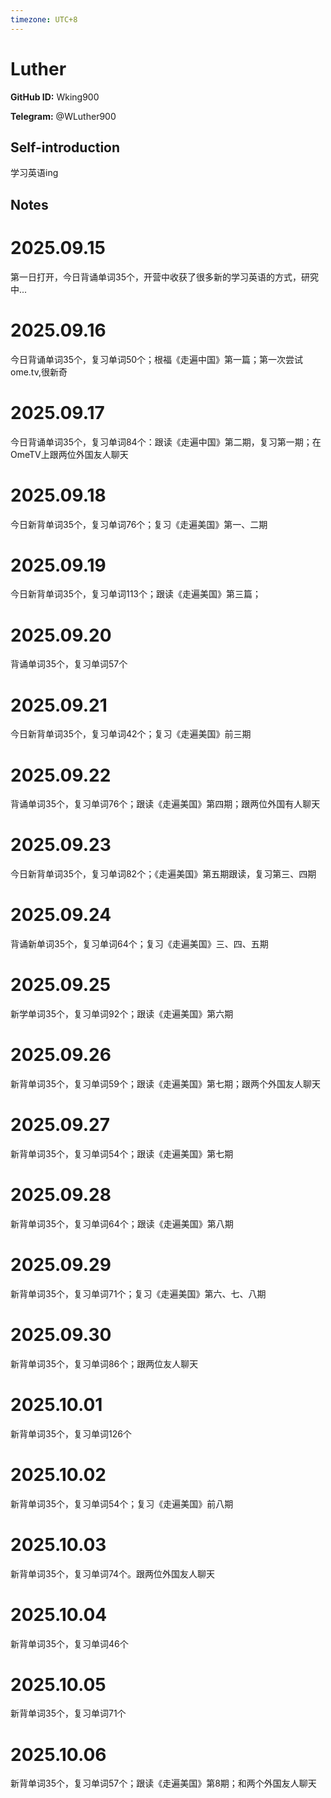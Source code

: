 ```yaml
---
timezone: UTC+8
---
```


# Luther

**GitHub ID:** Wking900

**Telegram:** @WLuther900

## Self-introduction

学习英语ing

## Notes
<!-- Content_START -->
# 2025.09.15
<!-- DAILY_CHECKIN_2025-09-15_START -->
第一日打开，今日背诵单词35个，开营中收获了很多新的学习英语的方式，研究中...
<!-- DAILY_CHECKIN_2025-09-15_END -->


# 2025.09.16
<!-- DAILY_CHECKIN_2025-09-16_START -->
今日背诵单词35个，复习单词50个；根福《走遍中国》第一篇；第一次尝试ome.tv,很新奇
<!-- DAILY_CHECKIN_2025-09-16_END -->


# 2025.09.17
<!-- DAILY_CHECKIN_2025-09-17_START -->
今日背诵单词35个，复习单词84个：跟读《走遍中国》第二期，复习第一期；在OmeTV上跟两位外国友人聊天
<!-- DAILY_CHECKIN_2025-09-17_END -->


# 2025.09.18
<!-- DAILY_CHECKIN_2025-09-18_START -->
今日新背单词35个，复习单词76个；复习《走遍美国》第一、二期
<!-- DAILY_CHECKIN_2025-09-18_END -->


# 2025.09.19
<!-- DAILY_CHECKIN_2025-09-19_START -->
今日新背单词35个，复习单词113个；跟读《走遍美国》第三篇；
<!-- DAILY_CHECKIN_2025-09-19_END -->


# 2025.09.20
<!-- DAILY_CHECKIN_2025-09-20_START -->
背诵单词35个，复习单词57个
<!-- DAILY_CHECKIN_2025-09-20_END -->


# 2025.09.21
<!-- DAILY_CHECKIN_2025-09-21_START -->
今日新背单词35个，复习单词42个；复习《走遍美国》前三期
<!-- DAILY_CHECKIN_2025-09-21_END -->


# 2025.09.22
<!-- DAILY_CHECKIN_2025-09-22_START -->
背诵单词35个，复习单词76个；跟读《走遍美国》第四期；跟两位外国有人聊天
<!-- DAILY_CHECKIN_2025-09-22_END -->


# 2025.09.23
<!-- DAILY_CHECKIN_2025-09-23_START -->
今日新背单词35个，复习单词82个；《走遍美国》第五期跟读，复习第三、四期
<!-- DAILY_CHECKIN_2025-09-23_END -->


# 2025.09.24
<!-- DAILY_CHECKIN_2025-09-24_START -->
背诵新单词35个，复习单词64个；复习《走遍美国》三、四、五期
<!-- DAILY_CHECKIN_2025-09-24_END -->


# 2025.09.25
<!-- DAILY_CHECKIN_2025-09-25_START -->
新学单词35个，复习单词92个；跟读《走遍美国》第六期
<!-- DAILY_CHECKIN_2025-09-25_END -->


# 2025.09.26
<!-- DAILY_CHECKIN_2025-09-26_START -->
新背单词35个，复习单词59个；跟读《走遍美国》第七期；跟两个外国友人聊天
<!-- DAILY_CHECKIN_2025-09-26_END -->


# 2025.09.27
<!-- DAILY_CHECKIN_2025-09-27_START -->
新背单词35个，复习单词54个；跟读《走遍美国》第七期
<!-- DAILY_CHECKIN_2025-09-27_END -->


# 2025.09.28
<!-- DAILY_CHECKIN_2025-09-28_START -->
新背单词35个，复习单词64个；跟读《走遍美国》第八期
<!-- DAILY_CHECKIN_2025-09-28_END -->


# 2025.09.29
<!-- DAILY_CHECKIN_2025-09-29_START -->
新背单词35个，复习单词71个；复习《走遍美国》第六、七、八期
<!-- DAILY_CHECKIN_2025-09-29_END -->


# 2025.09.30
<!-- DAILY_CHECKIN_2025-09-30_START -->
新背单词35个，复习单词86个；跟两位友人聊天
<!-- DAILY_CHECKIN_2025-09-30_END -->


# 2025.10.01
<!-- DAILY_CHECKIN_2025-10-01_START -->
新背单词35个，复习单词126个
<!-- DAILY_CHECKIN_2025-10-01_END -->


# 2025.10.02
<!-- DAILY_CHECKIN_2025-10-02_START -->
新背单词35个，复习单词54个；复习《走遍美国》前八期
<!-- DAILY_CHECKIN_2025-10-02_END -->


# 2025.10.03
<!-- DAILY_CHECKIN_2025-10-03_START -->
新背单词35个，复习单词74个。跟两位外国友人聊天
<!-- DAILY_CHECKIN_2025-10-03_END -->


# 2025.10.04
<!-- DAILY_CHECKIN_2025-10-04_START -->
新背单词35个，复习单词46个
<!-- DAILY_CHECKIN_2025-10-04_END -->


# 2025.10.05
<!-- DAILY_CHECKIN_2025-10-05_START -->
新背单词35个，复习单词71个
<!-- DAILY_CHECKIN_2025-10-05_END -->


# 2025.10.06
<!-- DAILY_CHECKIN_2025-10-06_START -->
新背单词35个，复习单词57个；跟读《走遍美国》第8期；和两个外国友人聊天
<!-- DAILY_CHECKIN_2025-10-06_END -->
<!-- Content_END -->
